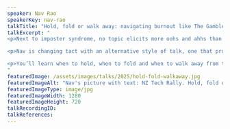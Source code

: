 ```yaml
---
speaker: Nav Rao
speakerKey: nav-rao
talkTitle: "Hold, fold or walk away: navigating burnout like The Gambler"
talkExcerpt: "  
<p>Next to imposter syndrome, no topic elicits more oohs and ahhs than burnout. However, much of the advice on navigating burnout is generalised to the point of being vacuous.</p>

<p>Nav is changing tact with an alternative style of talk, one that proclaims advice in the style of the Kenny Rogers classic, The Gambler.</p>

<p>You’ll learn when to hold, when to fold and when to walk away from the moments that can burn you.</p>
"
featuredImage: /assets/images/talks/2025/hold-fold-walkaway.jpg
featuredImageAlt: "Nav's picture with text: NZ Tech Rally. Hold, fold or walk away. Navigating  burnout like The Gambler. A talk by Nav Rao, Product Engineer"
featuredImageType: image/jpg
featuredImageWidth: 1280
featuredImageHeight: 720
talkRecordingID:
talkReferences:
---
```

